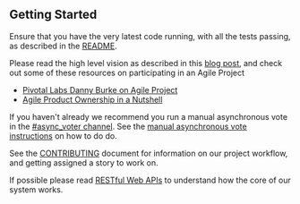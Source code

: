 Getting Started
---------------

Ensure that you have the very latest code running, with all the tests passing, as described in the [README](../README.md).

Please read the high level vision as described in this [blog post](http://nonprofits.agileventures.org/2016/09/28/fallow-day/), and check out some of these resources on participating in an Agile Project

* [Pivotal Labs Danny Burke on Agile Project](https://youtu.be/CFVGT98gebM)
* [Agile Product Ownership in a Nutshell](https://www.youtube.com/watch?v=502ILHjX9EE)

If you haven't already we recommend you run a manual asynchronous vote in the [#async_voter channel](https://agileventures.slack.com/messages/async_voter). See the [manual asynchronous vote instructions](https://github.com/AgileVentures/AgileVentures/blob/master/ASYNC_VOTING.md) on how to do do.

See the [CONTRIBUTING](https://github.com/AgileVentures/AsyncVoter/blob/master/CONTRIBUTING.md) document for information on our project workflow, and getting assigned a story to work on.

If possible please read [RESTful Web APIs](http://shop.oreilly.com/product/0636920028468.do) to understand how the core of our system works.

